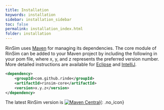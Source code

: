 ```yaml
---
title: Installation
keywords: installation
sidebar: installation_sidebar
toc: false
permalink: installation_index.html
folder: installation
---
```


RinSim uses [Maven](http://maven.apache.org/) for managing its dependencies. The core module of RinSim can be added to your Maven project by including the following in your pom file, where x, y, and z represents the preferred version number. More detailed instructions are available for [Eclipse](installation_eclipse.html) and [IntelliJ](installation_intellij.html).

```xml
<dependency>
	<groupId>com.github.rinde</groupId>
	<artifactId>rinsim-core</artifactId>
	<version>x.y.z</version>
</dependency>
```	

The latest RinSim version is [![Maven Central](https://maven-badges.herokuapp.com/maven-central/com.github.rinde/rinsim-core/badge.svg)](https://maven-badges.herokuapp.com/maven-central/com.github.rinde/rinsim-core){: .no_icon}